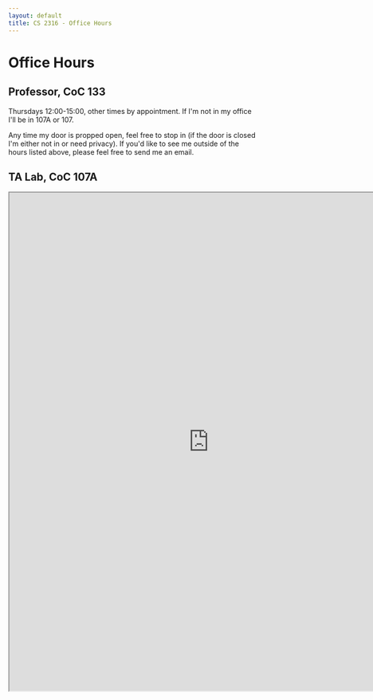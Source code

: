 ```yaml
---
layout: default
title: CS 2316 - Office Hours
---
```


# Office Hours

## Professor, CoC 133

Thursdays 12:00-15:00, other times by appointment. If I'm not in my office I'll be in 107A or 107.

Any time my door is propped open, feel free to stop in (if the door is closed I'm either not in or need privacy). If you'd like to see me outside of the hours listed above, please feel free to send me an email.

## TA Lab, CoC 107A

<iframe style="width: 800px; height: 1000px;" src="https://docs.google.com/spreadsheets/d/1To8ETtEvKokNboFgdbMzXd2m8FtfasF0Pjy0QiQy9js/pubhtml?gid=0&amp;single=true&amp;widget=true&amp;headers=false"></iframe>